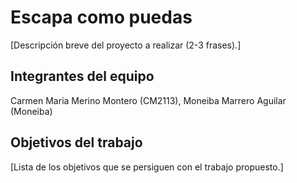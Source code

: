 # Escapa como puedas

[Descripción breve del proyecto a realizar (2-3 frases).]

## Integrantes del equipo

Carmen Maria Merino Montero (CM2113), Moneiba Marrero Aguilar (Moneiba)

## Objetivos del trabajo

[Lista de los objetivos que se persiguen con el trabajo propuesto.]
